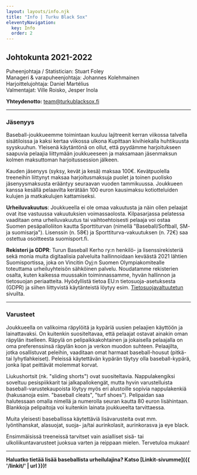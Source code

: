 ```yaml
---
layout: layouts/info.njk
title: "Info | Turku Black Sox"
eleventyNavigation:
  key: Info
  order: 2
---
```


## Johtokunta 2021-2022

Puheenjohtaja / Statistician: Stuart Foley  
Manageri & varapuheenjohtaja: Johannes Kolehmainen  
Harjoittelujohtaja: Daniel Martélius  
Valmentajat: Ville Roisko, Jesper Inola  

**Yhteydenotto:** team@turkublacksox.fi

* * *

### Jäsenyys

Baseball-joukkueemme toimintaan kuuluu lajitreenit kerran viikossa talvella sisätiloissa ja kaksi kertaa viikossa ulkona Kupittaan kivihiekalla huhtikuusta syyskuuhun. Yleisenä käytäntönä on ollut, että pyydämme harjoitukseen saapuvia pelaajia liittymään joukkueeseen ja maksamaan jäsenmaksun kolmen maksuttoman harjoitussession jälkeen.

Kauden jäsenyys (syksy, kevät ja kesä) maksaa 100€. Kevätpuolella treeneihin liittynyt maksaa harjoitusmaksuja puolet ja toinen puolisko jäsenyysmaksusta erääntyy seuraavan vuoden tammikuussa. Joukkueen kanssa kesällä pelaavilta kerätään 100 euron kausimaksu kotiotteluiden kulujen ja matkakulujen kattamiseksi.

**Urheiluvakuutus**: Joukkueella ei ole omaa vakuutusta ja näin ollen pelaajat ovat itse vastuussa vakuutuksien voimassaolosta. Kilpasarjassa pelatessa vaaditaan oma urheiluvakuutus tai vaihtoehtoisesti pelaaja voi ostaa Suomen pesäpalloliiton kautta Sporttiturvan (nimellä "Baseball/Softball, SM- ja suomisarja"). Lisenssin (n. 58€) ja Sporttiturva-vakuutuksen (n. 72€) saa ostettua osoitteesta suomisport.fi.

**Rekisteri ja GDPR**: Turun Baseball Kerho ry:n henkilö- ja lisenssirekisteriä sekä monia muita digitaalisia palveluita hallinnoidaan keväästä 2021 lähtien Suomisportissa, joka on Vincitin Oyj:n Suomen Olympiakomitealle toteuttama urheiluyhteisön sähköinen palvelu. Noudatamme rekisterien osalta, kuten kaikessa muussakin toiminnassamme, hyvän hallinnon ja tietosuojan periaatteita. Hyödyllistä tietoa EU:n tietosuoja-asetuksesta (GDPR) ja siihen liittyvistä käytänteistä löytyy esim. [Tietosuojavaltuutetun](https://tietosuoja.fi/yksityishenkilot) sivuilta.

* * *

### Varusteet

Joukkueella on valikoima räpylöitä ja kypäriä uusien pelaajien käyttöön ja lainattavaksi. On kuitenkin suositeltavaa, että pelaajat ostavat ainakin oman räpylän itselleen. Räpylä on pelipaikkakohtainen ja jokaisella pelaajalla on oma preferenssinsä räpylän koon ja verkon muodon suhteen. Pelaajilta, jotka osallistuvat peleihin, vaaditaan omat harmaat baseball-housut (pitkä- tai lyhytlahkeiset). Peleissä käytettävän kypärän täytyy olla baseball-kypärä, jonka lipat peittävät molemmat korvat.

Liukushortsit (nk. "sliding shorts") ovat suositeltavia. Nappulakengiksi soveltuu pesispiikkarit tai jalkapallokengät, mutta hyvin varustelluista baseball-varustekaupoista löytyy myös eri alustoille sopivia nappulakenkiä (hakusanoja esim. "baseball cleats", "turf shoes"). Pelipaidan saa halutessaan omalla nimellä ja numerolla seuran kautta 80 euron lisähintaan. Blankkoja pelipaitoja voi kuitenkin lainata joukkueelta tarvittaessa.

Muita yleisesti baseballissa käytettäviä lisävarusteita ovat mm. lyöntihanskat, alasuojat, suoja- ja/tai aurinkolasit, aurinkorasva ja eye black.

Ensimmäisissä treeneissä tarvitset vain asialliset sisä- tai ulkoliikuntavarusteet juoksua varten ja reippaan mielen. Tervetuloa mukaan!

* * *

**Haluatko tietää lisää baseballista urheilulajina? Katso [Linkit-sivumme]({{ '/linkit/' | url }})!**
